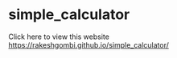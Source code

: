 # simple_calculator

Click here to view this website
https://rakeshgombi.github.io/simple_calculator/
